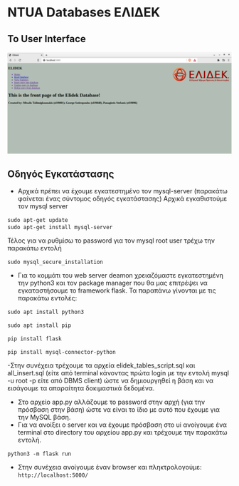 # NTUA Databases ΕΛΙΔΕΚ
## Το User Interface


![UI](/site.png)


## Οδηγός Εγκατάστασης
- Αρχικά πρέπει να έχουμε εγκατεστημένο τον mysql-server (παρακάτω φαίνεται ένας σύντομος οδηγός εγκατάστασης)
Αρχικά εγκαθιστούμε τον mysql server
```
sudo apt-get update
sudo apt-get install mysql-server
```
Τέλος για να ρυθμίσω το password για τον mysql root user τρέχω την παρακάτω εντολή
```
sudo mysql_secure_installation
```
- Για το κομμάτι του web server deamon χρειαζόμαστε εγκατεστημένη την python3 και τον package manager που θα μας επιτρέψει να εγκαταστήσουμε το framework flask. Τα παραπάνω γίνονται με τις παρακάτω εντολές:
```
sudo apt install python3
```
```
sudo apt install pip
```
```
pip install flask
```
```
pip install mysql-connector-python
```
-Στην συνέχεια τρέχουμε τα αρχεία elidek_tables_script.sql και
all_insert.sql (είτε από terminal κάνοντας πρώτα login με την εντολή
mysql -u root -p είτε από DBMS client) ώστε να δημιουργηθεί η
βάση και να εισάγουμε τα απαραίτητα δοκιμαστικά δεδομένα.
- Στο αρχείο app.py αλλάζουμε το password στην αρχή (για την πρόσβαση στην βάση) ώστε να είναι το ίδιο με αυτό που έχουμε για την MySQL βάση.
- Για να ανοίξει ο server και να έχουμε πρόσβαση στο ui ανοίγουμε ένα terminal στο directory του αρχείου app.py και τρέχουμε την παρακάτω εντολή.
```
python3 -m flask run
```
- Στην συνέχεια ανοίγουμε έναν browser και πληκτρολογούμε: 
`http://localhost:5000/ `

